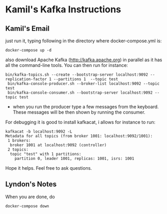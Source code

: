 # Kamil's Kafka Instructions

## Kamil's Email

just run it, typing following in the directory where docker-compose.yml is:

~~~
docker-compose up -d
~~~

also download Apache Kafka (http://kafka.apache.org) in parallel as it has all the command-line tools. You can then run for instance:

~~~
bin/kafka-topics.sh --create --bootstrap-server localhost:9092 --replication-factor 1 --partitions 1  --topic test
 bin/kafka-console-producer.sh --broker-list localhost:9092 --topic test
 bin/kafka-console-consumer.sh --bootstrap-server localhost:9092 --topic test
~~~

- when you run the producer type a few messages from the keyboard. These messages will be then shown by running the consumer.

For debugging it is good to install kafkacat, i allows for instance to run:

~~~
kafkacat -b localhost:9092 -L
Metadata for all topics (from broker 1001: localhost:9092/1001):
 1 brokers:
  broker 1001 at localhost:9092 (controller)
 2 topics:
  topic "test" with 1 partitions:
    partition 0, leader 1001, replicas: 1001, isrs: 1001
~~~


Hope it helps. Feel free to ask questions.

## Lyndon's Notes

When you are done, do

~~~
docker-compose down
~~~
